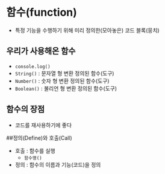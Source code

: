 # 함수(function)

- 특정 기능을 수행하기 위해 미리 정의한(모아놓은) 코드 블록(뭉치)

## 우리가 사용해온 함수

- `console.log()`
- `String()` : 문자열 형 변환 정의된 함수(도구)
- `Number()` : 숫자 형 변환 정의된 함수(도구)
- `Boolean()` : 불리언 형 변환 정의된 함수(도구)

## 함수의 장점

- 코드를 재사용하기에 좋다

##정의(Define)와 호출(Call)

- 호출 : 함수를 실행
  - `함수명()`
- 정의 : 함수의 이름과 기능(코드)을 정의
